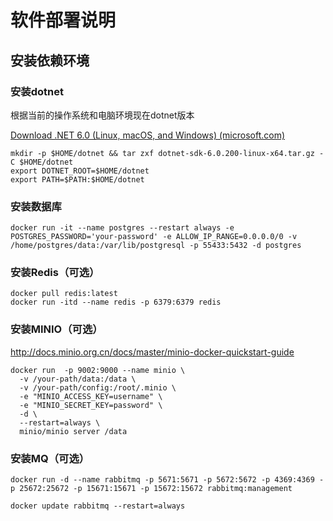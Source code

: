 # 软件部署说明



## 安装依赖环境

### 安装dotnet

根据当前的操作系统和电脑环境现在dotnet版本

[Download .NET 6.0 (Linux, macOS, and Windows) (microsoft.com)](https://dotnet.microsoft.com/en-us/download/dotnet/6.0)

```
mkdir -p $HOME/dotnet && tar zxf dotnet-sdk-6.0.200-linux-x64.tar.gz -C $HOME/dotnet
export DOTNET_ROOT=$HOME/dotnet
export PATH=$PATH:$HOME/dotnet
```

### 安装数据库

```
docker run -it --name postgres --restart always -e POSTGRES_PASSWORD='your-password' -e ALLOW_IP_RANGE=0.0.0.0/0 -v /home/postgres/data:/var/lib/postgresql -p 55433:5432 -d postgres
```

### 安装Redis（可选）

```
docker pull redis:latest
docker run -itd --name redis -p 6379:6379 redis
```

### 安装MINIO（可选）

http://docs.minio.org.cn/docs/master/minio-docker-quickstart-guide

```shell
docker run  -p 9002:9000 --name minio \
  -v /your-path/data:/data \
  -v /your-path/config:/root/.minio \
  -e "MINIO_ACCESS_KEY=username" \
  -e "MINIO_SECRET_KEY=password" \
  -d \
  --restart=always \
  minio/minio server /data
```

### 安装MQ（可选）

```
docker run -d --name rabbitmq -p 5671:5671 -p 5672:5672 -p 4369:4369 -p 25672:25672 -p 15671:15671 -p 15672:15672 rabbitmq:management

docker update rabbitmq --restart=always
```







